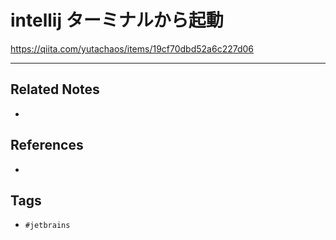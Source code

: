 # intellij ターミナルから起動
https://qiita.com/yutachaos/items/19cf70dbd52a6c227d06

---
## Related Notes
- 

## References
- 

## Tags
- `#jetbrains`
